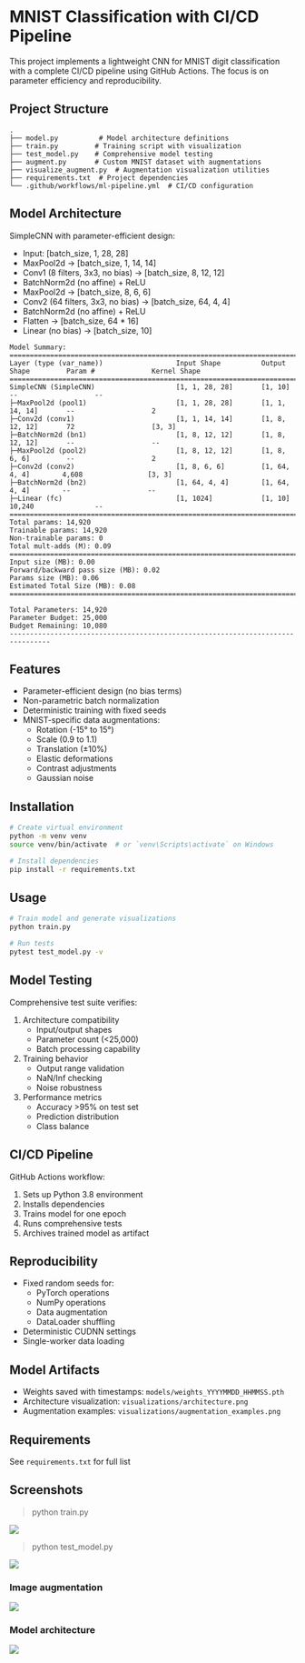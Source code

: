 # MNIST Classification with CI/CD Pipeline

This project implements a lightweight CNN for MNIST digit classification with a complete CI/CD pipeline using GitHub Actions. The focus is on parameter efficiency and reproducibility.

## Project Structure
```
.
├── model.py          # Model architecture definitions
├── train.py         # Training script with visualization
├── test_model.py    # Comprehensive model testing
├── augment.py       # Custom MNIST dataset with augmentations
├── visualize_augment.py  # Augmentation visualization utilities
├── requirements.txt  # Project dependencies
└── .github/workflows/ml-pipeline.yml  # CI/CD configuration
```

## Model Architecture
SimpleCNN with parameter-efficient design:
- Input: [batch_size, 1, 28, 28]
- MaxPool2d → [batch_size, 1, 14, 14]
- Conv1 (8 filters, 3x3, no bias) → [batch_size, 8, 12, 12]
- BatchNorm2d (no affine) + ReLU
- MaxPool2d → [batch_size, 8, 6, 6]
- Conv2 (64 filters, 3x3, no bias) → [batch_size, 64, 4, 4]
- BatchNorm2d (no affine) + ReLU
- Flatten → [batch_size, 64 * 16]
- Linear (no bias) → [batch_size, 10]


```
Model Summary:
========================================================================================================================
Layer (type (var_name))                  Input Shape          Output Shape         Param #              Kernel Shape
========================================================================================================================
SimpleCNN (SimpleCNN)                    [1, 1, 28, 28]       [1, 10]              --                   --
├─MaxPool2d (pool1)                      [1, 1, 28, 28]       [1, 1, 14, 14]       --                   2
├─Conv2d (conv1)                         [1, 1, 14, 14]       [1, 8, 12, 12]       72                   [3, 3]
├─BatchNorm2d (bn1)                      [1, 8, 12, 12]       [1, 8, 12, 12]       --                   --
├─MaxPool2d (pool2)                      [1, 8, 12, 12]       [1, 8, 6, 6]         --                   2
├─Conv2d (conv2)                         [1, 8, 6, 6]         [1, 64, 4, 4]        4,608                [3, 3]
├─BatchNorm2d (bn2)                      [1, 64, 4, 4]        [1, 64, 4, 4]        --                   --
├─Linear (fc)                            [1, 1024]            [1, 10]              10,240               --
========================================================================================================================
Total params: 14,920
Trainable params: 14,920
Non-trainable params: 0
Total mult-adds (M): 0.09
========================================================================================================================
Input size (MB): 0.00
Forward/backward pass size (MB): 0.02
Params size (MB): 0.06
Estimated Total Size (MB): 0.08
========================================================================================================================

Total Parameters: 14,920
Parameter Budget: 25,000
Budget Remaining: 10,080
--------------------------------------------------------------------------------
```

## Features
- Parameter-efficient design (no bias terms)
- Non-parametric batch normalization
- Deterministic training with fixed seeds
- MNIST-specific data augmentations:
  - Rotation (-15° to 15°)
  - Scale (0.9 to 1.1)
  - Translation (±10%)
  - Elastic deformations
  - Contrast adjustments
  - Gaussian noise

## Installation
```bash
# Create virtual environment
python -m venv venv
source venv/bin/activate  # or `venv\Scripts\activate` on Windows

# Install dependencies
pip install -r requirements.txt
```

## Usage
```bash
# Train model and generate visualizations
python train.py

# Run tests
pytest test_model.py -v
```

## Model Testing
Comprehensive test suite verifies:
1. Architecture compatibility
   - Input/output shapes
   - Parameter count (<25,000)
   - Batch processing capability
2. Training behavior
   - Output range validation
   - NaN/Inf checking
   - Noise robustness
3. Performance metrics
   - Accuracy >95% on test set
   - Prediction distribution
   - Class balance

## CI/CD Pipeline
GitHub Actions workflow:
1. Sets up Python 3.8 environment
2. Installs dependencies
3. Trains model for one epoch
4. Runs comprehensive tests
5. Archives trained model as artifact

## Reproducibility
- Fixed random seeds for:
  - PyTorch operations
  - NumPy operations
  - Data augmentation
  - DataLoader shuffling
- Deterministic CUDNN settings
- Single-worker data loading

## Model Artifacts
- Weights saved with timestamps: `models/weights_YYYYMMDD_HHMMSS.pth`
- Architecture visualization: `visualizations/architecture.png`
- Augmentation examples: `visualizations/augmentation_examples.png`

## Requirements
See `requirements.txt` for full list

## Screenshots

> python train.py

![](train.png)

> python test_model.py

![](test.png)

### Image augmentation

![](visualizations/augmentation_examples.png)

### Model architecture

![](visualizations/architecture.png)

